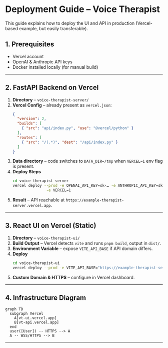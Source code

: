 # Deployment Guide – Voice Therapist

This guide explains how to deploy the UI and API in production (Vercel-based example, but easily transferable).

## 1. Prerequisites
* Vercel account
* OpenAI & Anthropic API keys
* Docker installed locally (for manual build)

----

## 2. FastAPI Backend on Vercel
1. **Directory** – `voice-therapist-server/`
2. **Vercel Config** – already present as `vercel.json`:
   ```json
   {
     "version": 2,
     "builds": [
       { "src": "api/index.py", "use": "@vercel/python" }
     ],
     "routes": [
       { "src": "/(.*)", "dest": "/api/index.py" }
     ]
   }
   ```
3. **Data directory** – code switches to `DATA_DIR=/tmp` when `VERCEL=1` env flag is present.
4. **Deploy Steps**
   ```bash
   cd voice-therapist-server
   vercel deploy --prod -e OPENAI_API_KEY=sk-… -e ANTHROPIC_API_KEY=sk-… \
                  -e VERCEL=1
   ```
5. **Result** – API reachable at `https://example-therapist-server.vercel.app`.

---
## 3. React UI on Vercel (Static)
1. **Directory** – `voice-therapist-ui/`
2. **Build Output** – Vercel detects `vite` and runs `pnpm build`, output in `dist/`.
3. **Environment Variable** – expose `VITE_API_BASE` if API domain differs.
4. **Deploy**
   ```bash
   cd voice-therapist-ui
   vercel deploy --prod -e VITE_API_BASE="https://example-therapist-server.vercel.app" easier with the vercel dashboard itself
   ```
5. **Custom Domain & HTTPS** – configure in Vercel dashboard.

---

## 4. Infrastructure Diagram
```mermaid
graph TD
  subgraph Vercel
    A[vt-ui.vercel.app]
    B[vt-api.vercel.app]
  end
  user([User]) -- HTTPS --> A
  A -- WSS/HTTPS --> B
```

---
